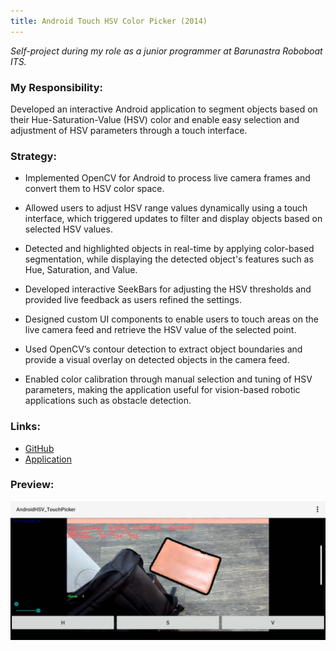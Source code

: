 ```yaml
---
title: Android Touch HSV Color Picker (2014)
---
```


*Self-project during my role as a junior programmer at Barunastra Roboboat ITS.*

### My Responsibility:
Developed an interactive Android application to segment objects based on their Hue-Saturation-Value (HSV) color and enable easy selection and adjustment of HSV parameters through a touch interface.

### Strategy:
- Implemented OpenCV for Android to process live camera frames and convert them to HSV color space.
  
- Allowed users to adjust HSV range values dynamically using a touch interface, which triggered updates to filter and display objects based on selected HSV values.

- Detected and highlighted objects in real-time by applying color-based segmentation, while displaying the detected object's features such as Hue, Saturation, and Value.

- Developed interactive SeekBars for adjusting the HSV thresholds and provided live feedback as users refined the settings.

- Designed custom UI components to enable users to touch areas on the live camera feed and retrieve the HSV value of the selected point.

- Used OpenCV’s contour detection to extract object boundaries and provide a visual overlay on detected objects in the camera feed.

- Enabled color calibration through manual selection and tuning of HSV parameters, making the application useful for vision-based robotic applications such as obstacle detection.

### Links:
- [GitHub](https://github.com/mbsbahru/android-hsv-pick)
- [Application](https://drive.google.com/file/d/1NhF9o5D2DPzwKQo5v9N8kOdDGCv6tQhN/view?usp=sharing)

### Preview:
![Android Color Picker](../assets/img/project_hsvPickerAndroid.jpeg)

